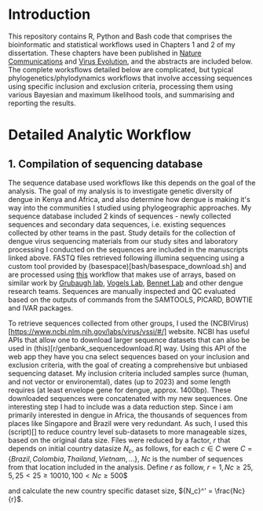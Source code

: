 # Introduction
This repository contains R, Python and Bash code that comprises the bioinformatic and statistical workflows used in Chapters 1 and 2 of my dissertation. These chapters have been published in [Nature Communications](https://www.nature.com/articles/s41467-024-51018-0) and [Virus Evolution](https://academic.oup.com/ve/article/11/1/veae116/7934600), and the abstracts are included below. The complete worksflows detailed below are complicated, but typical phylogenetics/phylodynamics workflows that involve accessing sequences using specific inclusion and exclusion criteria, processing them using various Bayesian and maximum likelihood tools, and summarising and reporting the results. 

# Detailed Analytic Workflow

## 1. Compilation of sequencing database

The sequence database used workflows like this depends on the goal of the analysis. The goal of my analysis is to investigate genetic diversity of dengue in Kenya and Africa, and also determine how dengue is making it's way into the communities I studied using phylogeographic approaches. My sequence database included 2 kinds of sequences - newly collected sequences and secondary data sequences, i.e. existing sequences collected by other teams in the past. Study details for the collection of dengue virus sequencing materials from our study sites and laboratory processing I conducted on the sequences are included in the manuscripts linked above. FASTQ files retrieved following illumina sequencing using a custom tool provided by (basespace)[bash/basespace_download.sh] and are processed using [this](bash/denv_singlesample_analysis.sh) workflow that makes use of arrays, based on similar work by [Grubaugh lab](https://grubaughlab.com/), [Vogels Lab](https://vogelslab.com/), [Bennet Lab](https://www.calacademy.org/staff-member/shannon-bennett-phd) and other dengue research teams. Sequences are manually inspected and QC evaluated based on the outputs of commands from the SAMTOOLS, PICARD, BOWTIE and IVAR packages. 

To retrieve sequences collected from other groups, I used the (NCBIVirus)[https://www.ncbi.nlm.nih.gov/labs/virus/vssi/#/] website. NCBI has useful APIs that allow one to download larger sequence datasets that can also be used in (this)[r/genbank_sequencedownload.R] way. Using this API of the web app they have you cna select sequences based on your inclusion and exclusion criteria, with the goal of creating a comprehensive but unbiased sequencing dataset. My inclusion criteria included samples surce (human, and not vector or environemtal), dates (up to 2023) and some length requires (at least envelope gene for dengue, approx. 1400bp). These downloaded sequences were concatenated with my new sequences. One interesting step I had to include was a data reduction step. Since i am primarily interested in dengue in Africa, the thousands of sequences from places like Singapore and Brazil were very redundant. As such, I used this (script)[] to reduce country level sub-datasets to more manageable sizes, based on the original data size. Files were reduced by a factor, $r$ that depends on initial country datasize $N_c$, as follows, for each $c \in C$ were $C = \{Brazil, Colombia, Thailand, Vietnam, . . .\}$, $Nc$ is the number of sequences from that location included in the analysis. Define $r$ as follow, 
$r = {1, Nc \geq 25, 
       5, 25 < 25 \geq 100
       10, 100 < Nc \geq 500}$$

and calculate the new country specific dataset size, ${N_c}^' = \frac{Nc}{r}$.
